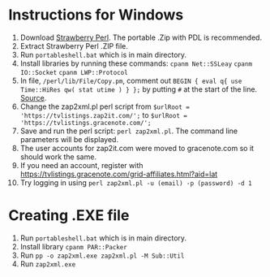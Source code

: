 # Instructions for Windows #

1.  Download [Strawberry Perl](https://strawberryperl.com/).  The portable .Zip with PDL is recommended.
2.  Extract Strawberry Perl .ZIP file.
3.  Run ```portableshell.bat``` which is in main directory.
4.  Install libraries by running these commands: ```cpanm Net::SSLeay``` ```cpanm IO::Socket``` ```cpanm LWP::Protocol```
5.  In file, ```/perl/lib/File/Copy.pm```, comment out ```BEGIN { eval q{ use Time::HiRes qw( stat utime ) } };``` by putting ```#``` at the start of the line.  [Source](https://bobhowto.wordpress.com/2019/11/01/how-to-fix-timehiresutime-unimplemented-in-this-platform-in-perl-on-windows/).
6.  Change the zap2xml.pl perl script from ```$urlRoot = 'https://tvlistings.zap2it.com/';``` to ```$urlRoot = 'https://tvlistings.gracenote.com/';```
7.  Save and run the perl script: ```perl zap2xml.pl```.  The command line parameters will be displayed.
8.  The user accounts for zap2it.com were moved to gracenote.com so it should work the same.
9.  If you need an account, register with https://tvlistings.gracenote.com/grid-affiliates.html?aid=lat
10.  Try logging in using ```perl zap2xml.pl -u (email) -p (password) -d 1```

# Creating .EXE file #
1. Run ```portableshell.bat``` which is in main directory.
2. Install library ```cpanm PAR::Packer```
3. Run ```pp -o zap2xml.exe zap2xml.pl -M Sub::Util```
4. Run ```zap2xml.exe```
